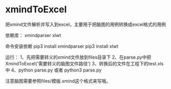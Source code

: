 # xmindToExcel

把xmind文件解析并写入到excel，主要用于把脑图的用例转换成excel格式的用例

依赖库：
xmindparser
xlwt

命令安装依赖
pip3 install xmindparser
pip3 install xlwt

运行：
1、先把需要转义的xmind文件放到files目录下
2、在parse.py中把XmindToExcel('需要转义的脑图文件路径')
3、转换后的文件在工程下的test.xls中
4、python parse.py 或者 python3 parse.py

注意脑图需要参照files/模版.xmind这个格式来写哦。
